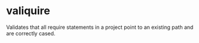 # valiquire

Validates that all require statements in a project point to an existing path and are correctly cased.
